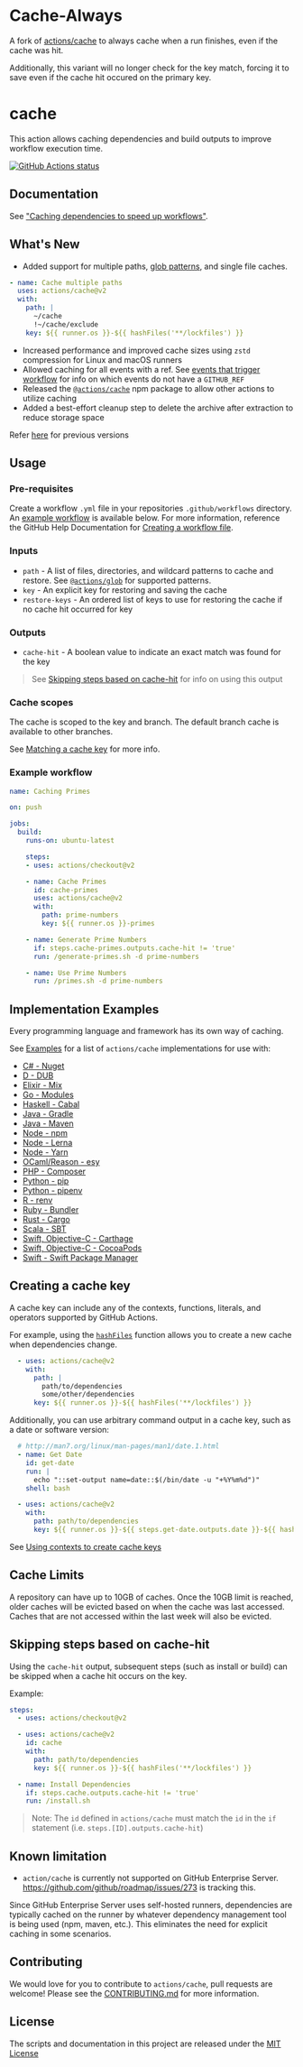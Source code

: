 # Cache-Always

A fork of [actions/cache](https://github.com/actions/cache) to always cache when
a run finishes, even if the cache was hit.

Additionally, this variant will no longer check for the key match, forcing it to
save even if the cache hit occured on the primary key.

# cache

This action allows caching dependencies and build outputs to improve workflow execution time.

<a href="https://github.com/actions/cache/actions?query=workflow%3ATests"><img alt="GitHub Actions status" src="https://github.com/actions/cache/workflows/Tests/badge.svg?branch=main&event=push"></a>

## Documentation

See ["Caching dependencies to speed up workflows"](https://help.github.com/github/automating-your-workflow-with-github-actions/caching-dependencies-to-speed-up-workflows).

## What's New

* Added support for multiple paths, [glob patterns](https://github.com/actions/toolkit/tree/main/packages/glob), and single file caches. 

```yaml
- name: Cache multiple paths
  uses: actions/cache@v2
  with:
    path: |
      ~/cache
      !~/cache/exclude
    key: ${{ runner.os }}-${{ hashFiles('**/lockfiles') }}
```

* Increased performance and improved cache sizes using `zstd` compression for Linux and macOS runners
* Allowed caching for all events with a ref. See [events that trigger workflow](https://help.github.com/en/actions/reference/events-that-trigger-workflows) for info on which events do not have a `GITHUB_REF`
* Released the [`@actions/cache`](https://github.com/actions/toolkit/tree/main/packages/cache) npm package to allow other actions to utilize caching
* Added a best-effort cleanup step to delete the archive after extraction to reduce storage space

Refer [here](https://github.com/actions/cache/blob/v1/README.md) for previous versions

## Usage

### Pre-requisites
Create a workflow `.yml` file in your repositories `.github/workflows` directory. An [example workflow](#example-workflow) is available below. For more information, reference the GitHub Help Documentation for [Creating a workflow file](https://help.github.com/en/articles/configuring-a-workflow#creating-a-workflow-file).

### Inputs

* `path` - A list of files, directories, and wildcard patterns to cache and restore. See [`@actions/glob`](https://github.com/actions/toolkit/tree/main/packages/glob) for supported patterns. 
* `key` - An explicit key for restoring and saving the cache
* `restore-keys` - An ordered list of keys to use for restoring the cache if no cache hit occurred for key

### Outputs

* `cache-hit` - A boolean value to indicate an exact match was found for the key

> See [Skipping steps based on cache-hit](#Skipping-steps-based-on-cache-hit) for info on using this output

### Cache scopes
The cache is scoped to the key and branch. The default branch cache is available to other branches. 

See [Matching a cache key](https://help.github.com/en/actions/configuring-and-managing-workflows/caching-dependencies-to-speed-up-workflows#matching-a-cache-key) for more info.

### Example workflow

```yaml
name: Caching Primes

on: push

jobs:
  build:
    runs-on: ubuntu-latest

    steps:
    - uses: actions/checkout@v2

    - name: Cache Primes
      id: cache-primes
      uses: actions/cache@v2
      with:
        path: prime-numbers
        key: ${{ runner.os }}-primes

    - name: Generate Prime Numbers
      if: steps.cache-primes.outputs.cache-hit != 'true'
      run: /generate-primes.sh -d prime-numbers

    - name: Use Prime Numbers
      run: /primes.sh -d prime-numbers
```

## Implementation Examples

Every programming language and framework has its own way of caching.

See [Examples](examples.md) for a list of `actions/cache` implementations for use with:

- [C# - Nuget](./examples.md#c---nuget)
- [D - DUB](./examples.md#d---dub)
- [Elixir - Mix](./examples.md#elixir---mix)
- [Go - Modules](./examples.md#go---modules)
- [Haskell - Cabal](./examples.md#haskell---cabal)
- [Java - Gradle](./examples.md#java---gradle)
- [Java - Maven](./examples.md#java---maven)
- [Node - npm](./examples.md#node---npm)
- [Node - Lerna](./examples.md#node---lerna)
- [Node - Yarn](./examples.md#node---yarn)
- [OCaml/Reason - esy](./examples.md#ocamlreason---esy)
- [PHP - Composer](./examples.md#php---composer)
- [Python - pip](./examples.md#python---pip)
- [Python - pipenv](./examples.md#python---pipenv)
- [R - renv](./examples.md#r---renv)
- [Ruby - Bundler](./examples.md#ruby---bundler)
- [Rust - Cargo](./examples.md#rust---cargo)
- [Scala - SBT](./examples.md#scala---sbt)
- [Swift, Objective-C - Carthage](./examples.md#swift-objective-c---carthage)
- [Swift, Objective-C - CocoaPods](./examples.md#swift-objective-c---cocoapods)
- [Swift - Swift Package Manager](./examples.md#swift---swift-package-manager)

## Creating a cache key

A cache key can include any of the contexts, functions, literals, and operators supported by GitHub Actions.

For example, using the [`hashFiles`](https://help.github.com/en/actions/reference/context-and-expression-syntax-for-github-actions#hashfiles) function allows you to create a new cache when dependencies change.

```yaml
  - uses: actions/cache@v2
    with:
      path: | 
        path/to/dependencies
        some/other/dependencies 
      key: ${{ runner.os }}-${{ hashFiles('**/lockfiles') }}
```

Additionally, you can use arbitrary command output in a cache key, such as a date or software version:

```yaml
  # http://man7.org/linux/man-pages/man1/date.1.html
  - name: Get Date
    id: get-date
    run: |
      echo "::set-output name=date::$(/bin/date -u "+%Y%m%d")"
    shell: bash

  - uses: actions/cache@v2
    with:
      path: path/to/dependencies
      key: ${{ runner.os }}-${{ steps.get-date.outputs.date }}-${{ hashFiles('**/lockfiles') }}
```

See [Using contexts to create cache keys](https://help.github.com/en/actions/configuring-and-managing-workflows/caching-dependencies-to-speed-up-workflows#using-contexts-to-create-cache-keys)

## Cache Limits

A repository can have up to 10GB of caches. Once the 10GB limit is reached, older caches will be evicted based on when the cache was last accessed.  Caches that are not accessed within the last week will also be evicted.

## Skipping steps based on cache-hit

Using the `cache-hit` output, subsequent steps (such as install or build) can be skipped when a cache hit occurs on the key.

Example:
```yaml
steps:
  - uses: actions/checkout@v2

  - uses: actions/cache@v2
    id: cache
    with:
      path: path/to/dependencies
      key: ${{ runner.os }}-${{ hashFiles('**/lockfiles') }}

  - name: Install Dependencies
    if: steps.cache.outputs.cache-hit != 'true'
    run: /install.sh
```

> Note: The `id` defined in `actions/cache` must match the `id` in the `if` statement (i.e. `steps.[ID].outputs.cache-hit`)

## Known limitation

- `action/cache` is currently not supported on GitHub Enterprise Server. <https://github.com/github/roadmap/issues/273> is tracking this.

Since GitHub Enterprise Server uses self-hosted runners, dependencies are typically cached on the runner by whatever dependency management tool is being used (npm, maven, etc.).  This eliminates the need for explicit caching in some scenarios.

## Contributing
We would love for you to contribute to `actions/cache`, pull requests are welcome! Please see the [CONTRIBUTING.md](CONTRIBUTING.md) for more information.

## License
The scripts and documentation in this project are released under the [MIT License](LICENSE)

